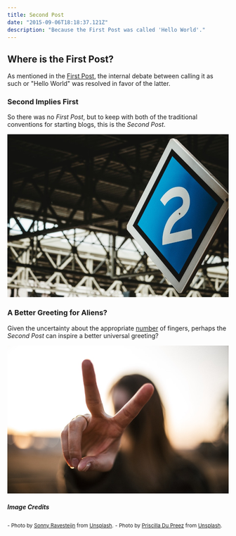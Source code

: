 ```yaml
---
title: Second Post
date: "2015-09-06T18:18:37.121Z"
description: "Because the First Post was called 'Hello World'."
---
```


## Where is the First Post?

As mentioned in the [First Post](../hello-world/), the internal debate
between calling it as such or "Hello World" was resolved in favor of the latter.

### Second Implies First

So there was no *First Post*, but to keep with both of the traditional
conventions for starting blogs, this is the *Second Post*.

![Sign with number 2](./second-post.jpg)

### A Better Greeting for Aliens?

Given the uncertainty about the appropriate [number](../hello-world/) of fingers,
perhaps the *Second Post* can inspire a better universal greeting?

![Hand V-sign](./v-sign.jpg)

##### Image Credits

<small>- Photo by [Sonny Ravesteijn](https://unsplash.com/@supersonnytje) from [Unsplash](https://unsplash.com/photos/xyxjKdpUg4I).</small>
<small>- Photo by [Priscilla Du Preez](https://unsplash.com/@priscilladupreez) from [Unsplash](https://unsplash.com/photos/tQagUWpAx5k).</small>
